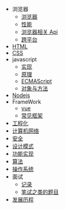 - 浏览器
  - [浏览器](browser/browser)
  - [性能](browser/performance)
  - [浏览器相关 Api](browser/dom)
  - [跨平台](crossplatform)
- [HTML](html)
- [CSS](css)
- javascript
  - [实现](javascript/implement)
  - [原理](javascript/principle)
  - [ECMAScript](javascript/es6)
  - [对象与方法](javascript/method)
- [Nodejs](nodejs/backend)
- FrameWork
  - [vue](framework/vue)
  - [常见框架](framework/framework)
- [工程化](integrate)
- [计算机网络](cn)
- [安全](security)
- [设计模式](designpattern)
- [功能实现](feature)
- [算法](algorithm)
- [操作系统](os)
- 面试
  - [记录](interview/index)
  - [笔试之类的题目](interview/write)
- [发展历程](test)
